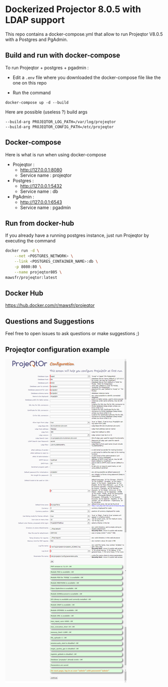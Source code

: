 # Dockerized Projector 8.0.5 with LDAP support
This repo contains a docker-compose.yml that allow to run Projeqtor V8.0.5 with a Postgres and PgAdmin.

## Build and run with docker-compose 

To run Projeqtor + postgres + pgadmin :

- Edit a `.env` file where you downloaded the docker-compose file like the one on this repo

- Run the command

```
docker-compose up -d --build
```

Here are possible (useless ?) build args 

```
--build-arg PROJEQTOR_LOG_PATH=/var/log/projeqtor
--build-arg PROJEQTOR_CONFIG_PATH=/etc/projeqtor
```

## Docker-compose
Here is what is run when using docker-compose
- Projeqtor : 
    - http://127.0.0.1:8080
    - Service name : projeqtor
- Postgres : 
    - http://127.0.0.1:5432
    - Service name : db
- PgAdmin : 
    - http://127.0.0.1:6543
    - Service name : pgadmin

## Run from docker-hub
If you already have a running postgres instance, just run Projeqtor by executing the command
```bash
docker run -d \
    --net <POSTGRES_NETWORK> \
    --link <POSTGRES_CONTAINER_NAME>:db \
    -p 8080:80 \
    --name projeqtor805 \
mawsfr/projeqtor:latest
```

## Docker Hub
https://hub.docker.com/r/mawsfr/projeqtor

## Questions and Suggestions
Feel free to open issues to ask questions or make suggestions ;)

## Projeqtor configuration example
![projeqtor config example](img/projeqtor.png?raw=true "Configuration example")
